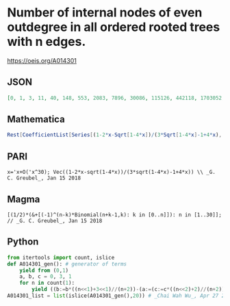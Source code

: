# Number of internal nodes of even outdegree in all ordered rooted trees with n edges\.
https://oeis.org/A014301
## JSON
```JSON
[0, 1, 3, 11, 40, 148, 553, 2083, 7896, 30086, 115126, 442118, 1703052, 6577474, 25461493, 98759971, 383751472, 1493506534, 5820778858, 22714926826, 88745372992, 347087585824, 1358789148058, 5324148664846, 20878676356240, 81937643449468, 321786401450268]
```
## Mathematica
```Mathematica
Rest[CoefficientList[Series[(1-2*x-Sqrt[1-4*x])/(3*Sqrt[1-4*x]-1+4*x), {x, 0, 50}], x]] (* _G. C. Greubel_, Jan 15 2018 *)
```
## PARI
```PARI
x='x+O('x^30); Vec((1-2*x-sqrt(1-4*x))/(3*sqrt(1-4*x)-1+4*x)) \\ _G. C. Greubel_, Jan 15 2018
```
## Magma
```Magma
[(1/2)*(&+[(-1)^(n-k)*Binomial(n+k-1,k): k in [0..n]]): n in [1..30]]; // _G. C. Greubel_, Jan 15 2018
```
## Python
```Python
from itertools import count, islice
def A014301_gen(): # generator of terms
    yield from (0,1)
    a, b, c = 0, 3, 1
    for n in count(1):
        yield ((b:=b*((n<<1)+3<<1)//(n+2))-(a:=(c:=c*((n<<2)+2)//(n+2))-a>>1))//3
A014301_list = list(islice(A014301_gen(),20)) # _Chai Wah Wu_, Apr 27 2023
```
